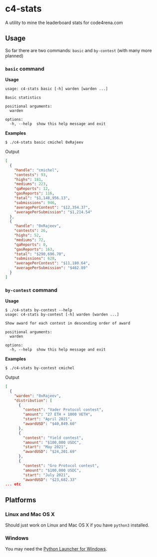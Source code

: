 # c4-stats

A utility to mine the leaderboard stats for code4rena.com

## Usage

So far there are two commands: `basic` and `by-contest` (with many more planned)

### `basic` command

**Usage**

```
usage: c4-stats basic [-h] warden [warden ...]

Basic statistics

positional arguments:
  warden

options:
  -h, --help  show this help message and exit
```

**Examples**

```
$ ./c4-stats basic cmichel 0xRajeev
```

Output

```json
[
  {
    "handle": "cmichel",
    "contests": 93,
    "highs": 181,
    "mediums": 223,
    "qaReports": 12,
    "gasReports": 116,
    "total": "$1,148,956.13",
    "submissions": 946,
    "averagePerContest": "$12,354.37",
    "averagePerSubmission": "$1,214.54"
  },
  {
    "handle": "0xRajeev",
    "contests": 26,
    "highs": 52,
    "mediums": 72,
    "qaReports": 0,
    "gasReports": 163,
    "total": "$290,696.70",
    "submissions": 628,
    "averagePerContest": "$11,180.64",
    "averagePerSubmission": "$462.89"
  }
]
```

### `by-contest` command

**Usage**

```
$ ./c4-stats by-contest --help
usage: c4-stats by-contest [-h] warden [warden ...]

Show award for each contest in descending order of award

positional arguments:
  warden

options:
  -h, --help  show this help message and exit
```

**Examples**

```
$ ./c4-stats by-contest cmichel
```

Output
```json
[
  {
    "warden": "0xRajeev",
    "distribution": [
      {
        "contest": "Vader Protocol contest",
        "amount": "27 ETH + 1000 VETH",
        "start": "April 2021",
        "awardUSD": "$40,849.60"
      },
      {
        "contest": "Yield contest",
        "amount": "$100,000 USDC",
        "start": "May 2021",
        "awardUSD": "$24,201.69"
      },
      {
        "contest": "Gro Protocol contest",
        "amount": "$100,000 USDC",
        "start": "July 2021",
        "awardUSD": "$23,682.33"
... etc
```

## Platforms

### Linux and Mac OS X

Should just work on Linux and Mac OS X if you have `python3` installed.

### Windows

You may need the [Python Launcher for Windows](https://www.infoworld.com/article/3617292/how-to-use-pythons-py-launcher-for-windows.html).